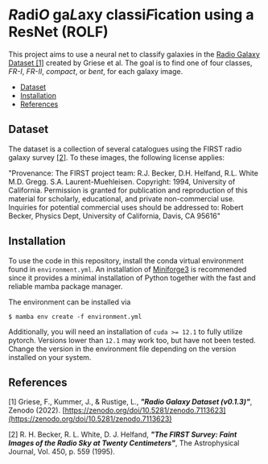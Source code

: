 # *R*adi*O* ga*L*axy classi*F*ication using a ResNet (ROLF)

This project aims to use a neural net to classify galaxies in the
[Radio Galaxy Dataset [1]](https://zenodo.org/records/7120632) created by Griese et al.
The goal is to find one of four classes, *FR-I*, *FR-II*, *compact*, or *bent*,
for each galaxy image.

* [Dataset](#dataset)
* [Installation](#installation)
* [References](#references)

## Dataset

The dataset is a collection of several catalogues using the FIRST radio galaxy
survey [[2]](https://ui.adsabs.harvard.edu/abs/1995ApJ...450..559B/abstract).
To these images, the following license applies:

"Provenance: The FIRST project team: R.J. Becker, D.H. Helfand, R.L. White M.D. Gregg. S.A. Laurent-Muehleisen.
Copyright: 1994, University of California. Permission is granted for publication and reproduction of this material
for scholarly, educational, and private non-commercial use. Inquiries for potential commercial uses should be
addressed to: Robert Becker, Physics Dept, University of California, Davis, CA 95616"


## Installation

To use the code in this repository, install the conda virtual environment found in
`environment.yml`. An installation of [Miniforge3](https://github.com/conda-forge/miniforge) is recommended since
it provides a minimal installation of Python together with the fast and reliable mamba package
manager.

The environment can be installed via
```
$ mamba env create -f environment.yml
```

Additionally, you will need an installation of `cuda >= 12.1` to fully utilize pytorch.
Versions lower than `12.1` may work too, but have not been tested. Change the version
in the environment file depending on the version installed on your system.


## References
[1] Griese, F., Kummer, J., & Rustige, L., ***"Radio Galaxy Dataset (v0.1.3)"***, Zenodo (2022).
[https://zenodo.org/doi/10.5281/zenodo.7113623](https://zenodo.org/doi/10.5281/zenodo.7113623)

[2] R. H. Becker, R. L. White, D. J. Helfand, ***"The FIRST Survey: Faint Images of the Radio Sky at Twenty Centimeters"***,
The Astrophysical Journal, Vol. 450, p. 559 (1995).
